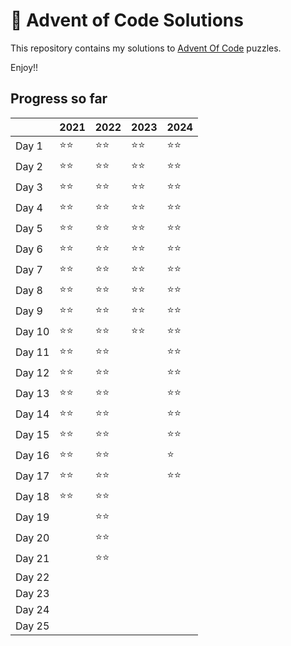 # 🎄 Advent of Code Solutions

This repository contains my solutions to [Advent Of Code](https://adventofcode.com/) puzzles.


Enjoy!!


## Progress so far

|        | 2021 | 2022 | 2023 | 2024 |
| ------ | ---- | ---- | ---- | ---- |
| Day 1  | ⭐⭐ | ⭐⭐ | ⭐⭐ | ⭐⭐ |
| Day 2  | ⭐⭐ | ⭐⭐ | ⭐⭐ | ⭐⭐ |
| Day 3  | ⭐⭐ | ⭐⭐ | ⭐⭐ | ⭐⭐ |
| Day 4  | ⭐⭐ | ⭐⭐ | ⭐⭐ | ⭐⭐ |
| Day 5  | ⭐⭐ | ⭐⭐ | ⭐⭐ | ⭐⭐ |
| Day 6  | ⭐⭐ | ⭐⭐ | ⭐⭐ | ⭐⭐ |
| Day 7  | ⭐⭐ | ⭐⭐ | ⭐⭐ | ⭐⭐ |
| Day 8  | ⭐⭐ | ⭐⭐ | ⭐⭐ | ⭐⭐ |
| Day 9  | ⭐⭐ | ⭐⭐ | ⭐⭐ | ⭐⭐ |
| Day 10 | ⭐⭐ | ⭐⭐ | ⭐⭐ | ⭐⭐ |
| Day 11 | ⭐⭐ | ⭐⭐ |      | ⭐⭐ |
| Day 12 | ⭐⭐ | ⭐⭐ |      | ⭐⭐ |
| Day 13 | ⭐⭐ | ⭐⭐ |      | ⭐⭐ |
| Day 14 | ⭐⭐ | ⭐⭐ |      | ⭐⭐ |      
| Day 15 | ⭐⭐ | ⭐⭐ |      | ⭐⭐ |
| Day 16 | ⭐⭐ | ⭐⭐ |      | ⭐   |
| Day 17 | ⭐⭐ | ⭐⭐ |      | ⭐⭐ |
| Day 18 | ⭐⭐ | ⭐⭐ |      |      |
| Day 19 |      | ⭐⭐ |      |      |
| Day 20 |      | ⭐⭐ |      |      |
| Day 21 |      | ⭐⭐ |      |      |
| Day 22 |      |      |      |      |
| Day 23 |      |      |      |      |
| Day 24 |      |      |      |      |
| Day 25 |      |      |      |      |

